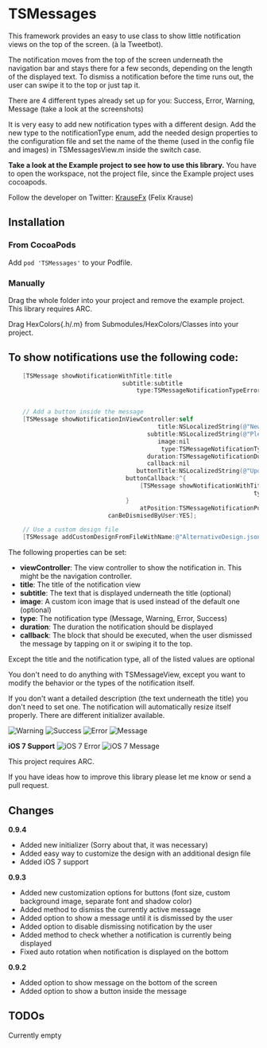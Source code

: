 TSMessages
==========

This framework provides an easy to use class to show little notification views on the top of the screen. (à la Tweetbot).

The notification moves from the top of the screen underneath the navigation bar and stays there for a few seconds, depending on the length of the displayed text. To dismiss a notification before the time runs out, the user can swipe it to the top or just tap it.

There are 4 different types already set up for you: Success, Error, Warning, Message (take a look at the screenshots)

It is very easy to add new notification types with a different design. Add the new type to the notificationType enum, add the needed design properties to the configuration file and set the name of the theme (used in the config file and images) in TSMessagesView.m inside the switch case.

**Take a look at the Example project to see how to use this library.** You have to open the workspace, not the project file, since the Example project uses cocoapods.

Follow the developer on Twitter: [KrauseFx](http://twitter.com/krausefx) (Felix Krause)

## Installation

### From CocoaPods

Add `pod 'TSMessages'` to your Podfile.

### Manually

Drag the whole folder into your project and remove the example project. This library requires ARC.

Drag HexColors{.h/.m} from Submodules/HexColors/Classes into your project.

To show notifications use the following code:
--------

```objective-c
    [TSMessage showNotificationWithTitle:title
                                subtitle:subtitle
                                    type:TSMessageNotificationTypeError];


    // Add a button inside the message
    [TSMessage showNotificationInViewController:self
                                          title:NSLocalizedString(@"New version available", nil)
                                       subtitle:NSLocalizedString(@"Please update our app. We would be very thankful", nil)
                                          image:nil
                                           type:TSMessageNotificationTypeMessage
                                       duration:TSMessageNotificationDurationAutomatic
                                       callback:nil
                                    buttonTitle:NSLocalizedString(@"Update", nil)
                                 buttonCallback:^{
                                     [TSMessage showNotificationWithTitle:NSLocalizedString(@"Thanks for updating", nil)
                                                                     type:TSMessageNotificationTypeSuccess];
                                 }
                                     atPosition:TSMessageNotificationPositionTop
                            canBeDismisedByUser:YES];

    // Use a custom design file
    [TSMessage addCustomDesignFromFileWithName:@"AlternativeDesign.json"];
```

The following properties can be set:

* **viewController**: The view controller to show the notification in. This might be the navigation controller.
* **title**: The title of the notification view
* **subtitle**: The text that is displayed underneath the title (optional)
* **image**: A custom icon image that is used instead of the default one (optional)
* **type**: The notification type (Message, Warning, Error, Success)
* **duration**: The duration the notification should be displayed
* **callback**: The block that should be executed, when the user dismissed the message by tapping on it or swiping it to the top.

Except the title and the notification type, all of the listed values are optional

You don't need to do anything with TSMessageView, except you want to modify the behavior or the types of the notification itself.

If you don't want a detailed description (the text underneath the title) you don't need to set one. The notification will automatically resize itself properly. There are different initializer available.

![Warning](http://www.toursprung.com/wp-content/uploads/2013/04/iNotificationWarning.png)
![Success](http://www.toursprung.com/wp-content/uploads/2013/04/iNotificationSuccess.png)
![Error](http://www.toursprung.com/wp-content/uploads/2013/04/iNotificationError.png)
![Message](http://www.toursprung.com/wp-content/uploads/2013/04/iNotificationMessage.png)

**iOS 7 Support**
![iOS 7 Error](http://www.toursprung.com/wp-content/uploads/2013/09/error_ios7.png)
![iOS 7 Message](http://www.toursprung.com/wp-content/uploads/2013/09/warning_ios7.png)

This project requires ARC.

If you have ideas how to improve this library please let me know or send a pull request.

Changes
-----

**0.9.4**
* Added new initializer (Sorry about that, it was necessary)
* Added easy way to customize the design with an additional design file
* Added iOS 7 support

**0.9.3**

* Added new customization options for buttons (font size, custom background image, separate font and shadow color)
* Added method to dismiss the currently active message
* Added option to show a message until it is dismissed by the user
* Added option to disable dismissing notification by the user
* Added method to check whether a notification is currently being displayed
* Fixed auto rotation when notification is displayed on the bottom

**0.9.2**

* Added option to show message on the bottom of the screen
* Added option to show a button inside the message




TODOs
-----
Currently empty